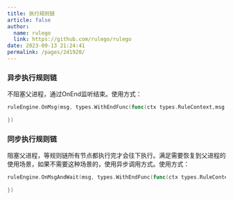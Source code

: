 ```yaml
---
title: 执行规则链
article: false
author: 
  name: rulego
  link: https://github.com/rulego/rulego
date: 2023-09-13 21:24:41
permalink: /pages/2d1920/
---
```


### 异步执行规则链

不阻塞父进程，通过OnEnd监听结束。使用方式：
```go
ruleEngine.OnMsg(msg, types.WithEndFunc(func(ctx types.RuleContext,msg types.RuleMsg, err error) {
	
})
```

### 同步执行规则链

阻塞父进程，等规则链所有节点都执行完才会往下执行。满足需要恢复到父进程的使用场景，如果不需要这种场景的，使用异步调用方式。使用方式：
```go
ruleEngine.OnMsgAndWait(msg, types.WithEndFunc(func(ctx types.RuleContext,msg types.RuleMsg, err error) {
	
})
```